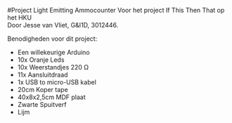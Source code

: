 #Project Light Emitting Ammocounter
Voor het project If This Then That op het HKU  
Door Jesse van Vliet, G&I1D, 3012446.

Benodigheden voor dit project:  
- Een willekeurige Arduino
- 10x Oranje Leds
- 10x Weerstandjes 220 Ω
- 11x Aansluitdraad
- 1x USB to micro-USB kabel
- 20cm Koper tape
- 40x8x2,5cm MDF plaat
- Zwarte Spuitverf
- Lijm

